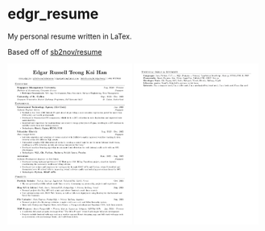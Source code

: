 # edgr_resume
My personal resume written in LaTex.  
  
Based off of [sb2nov/resume](https://github.com/sb2nov/resume/)  

<div width=100%>
  <img src="/previews/edgr_resume_1.webp" width="49%">
  <img src="/previews/edgr_resume_2.webp" width="49%">
</div>

